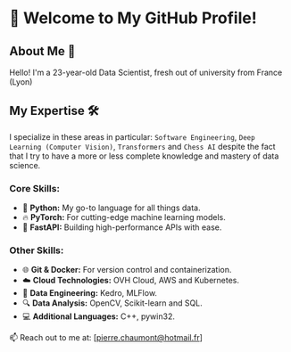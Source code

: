 # 👋 Welcome to My GitHub Profile!

## About Me 🌟

Hello! I'm a 23-year-old Data Scientist, fresh out of university from France (Lyon)

## My Expertise 🛠️

I specialize in these areas in particular: `Software Engineering`, `Deep Learning (Computer Vision)`, `Transformers` and `Chess AI`  despite the fact that I try to have a more or less complete knowledge and mastery of data science.

### Core Skills:

- 🐍 **Python:** My go-to language for all things data.
- 🔥 **PyTorch:** For cutting-edge machine learning models.
- 🚀 **FastAPI:** Building high-performance APIs with ease.

### Other Skills:

- 🌐 **Git & Docker:** For version control and containerization.
- ☁️ **Cloud Technologies:** OVH Cloud, AWS and Kubernetes.
- 🔄 **Data Engineering:** Kedro, MLFlow.
- 🔍 **Data Analysis:** OpenCV, Scikit-learn and SQL.
- 💻 **Additional Languages:** C++, pywin32.

📫 Reach out to me at: [pierre.chaumont@hotmail.fr]
